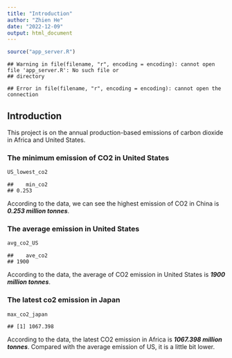 ```yaml
---
title: "Introduction"
author: "Zhien He"
date: "2022-12-09"
output: html_document
---
```



```r
source("app_server.R")
```

```
## Warning in file(filename, "r", encoding = encoding): cannot open file 'app_server.R': No such file or
## directory
```

```
## Error in file(filename, "r", encoding = encoding): cannot open the connection
```

## Introduction

This project is on the annual production-based emissions of carbon dioxide in  Africa and United States.

### The minimum emission of CO2 in United States


```r
US_lowest_co2
```

```
##    min_co2
## 0.253
```
According to the data, we can see the highest emission of CO2 in China is ***0.253 million tonnes***.

### The average emission in United States


```r
avg_co2_US
```

```
##    ave_co2
## 1900
```
According to the data, the average of CO2 emission in United States is ***1900 million tonnes***.

### The latest co2 emission in Japan


```r
max_co2_japan
```

```
## [1] 1067.398
```

According to the data, the latest CO2 emission in Africa is ***1067.398 million tonnes***. Compared with the average emission of US, it is a little bit lower. 
